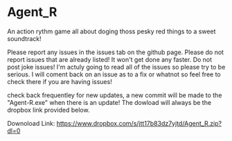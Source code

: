 # Agent_R

An action rythm game all about doging thoss pesky red things to a sweet soundtrack!

Please report any issues in the issues tab on the github page.
Please do not report issues that are already listed! It won't get done any faster.
Do not post joke issues! I'm actuly going to read all of the issues so please try to be serious.
I will coment back on an issue as to a fix or whatnot so feel free to check there if you are having issues!

check back frequentley for new updates, a new commit will be made to the "Agent-R.exe" when there is an update!
  The dowload will always be the dropbox link provided below.

Downoload Link:
  https://www.dropbox.com/s/jtt17b83dz7yjtd/Agent_R.zip?dl=0
